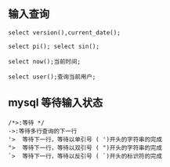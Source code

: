 ## 输入查询
```
select version(),current_date();

select pi(); select sin();

select now();当前时间;

select user();查询当前用户;

```

## mysql 等待输入状态
```
/*>:等待 */
->:等待多行查询的下一行 
'>	等待下一行，等待以单引号 ( ')开头的字符串的完成
">	等待下一行，等待以双引号 ( ")开头的字符串的完成
`>  等待下一行，等待以反引号 ( `)开头的标识符的完成
```